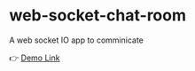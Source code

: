 # web-socket-chat-room

A web socket IO app to comminicate

👉 [Demo Link](https://chat.selvalogesh.com/)

